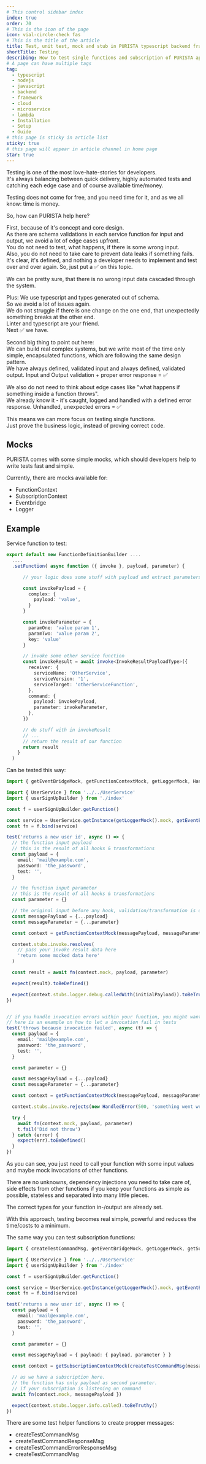 ```yaml
---
# This control sidebar index
index: true
order: 70
# This is the icon of the page
icon: vial-circle-check fas
# This is the title of the article
title: Test, unit test, mock and stub in PURISTA typescript backend framework
shortTitle: Testing
describing: How to test single functions and subscription of PURISTA application services
# A page can have multiple tags
tag:
  - typescript
  - nodejs
  - javascript
  - backend
  - framework
  - cloud
  - microservice
  - lambda
  - Installation
  - Setup
  - Guide
# this page is sticky in article list
sticky: true
# this page will appear in article channel in home page
star: true
---
```


Testing is one of the most love-hate-stories for developers.  
It's always balancing between quick delivery, highly automated tests and catching each edge case and of course available time/money.

Testing does not come for free, and you need time for it, and as we all know: time is money.

So, how can PURISTA help here?

First, because of it's concept and core design.  
As there are schema validations in each service function for input and output, we avoid a lot of edge cases upfront.  
You do not need to test, what happens, if there is some wrong input.  
Also, you do not need to take care to prevent data leaks if something fails.
It's clear, it's defined, and nothing a developer needs to implement and test over and over again.
So, just put a ✅ on this topic.

We can be pretty sure, that there is no wrong input data cascaded through the system.

Plus:
We use typescript and types generated out of schema.  
So we avoid a lot of issues again.  
We do not struggle if there is one change on the one end, that unexpectedly something breaks at the other end.  
Linter and typescript are your friend.  
Next ✅ we have.

Second big thing to point out here:  
We can build real complex systems, but we write most of the time only simple, encapsulated functions, which are following the same design pattern.  
We have always defined, validated input and always defined, validated output.
Input and Output validation + proper error response = ✅

We also do not need to think about edge cases like "what happens if something inside a function throws".  
We already know it - it's caught, logged and handled with a defined error response.
Unhandled, unexpected errors = ✅

This means we can more focus on testing single functions.  
Just prove the business logic, instead of proving correct code.

## Mocks

PURISTA comes with some simple mocks, which should developers help to write tests fast and simple.

Currently, there are mocks available for:

- FunctionContext
- SubscriptionContext
- Eventbridge
- Logger

## Example

Service function to test:

```typescript
export default new FunctionDefinitionBuilder ....
  ....
  .setFunction( async function ({ invoke }, payload, parameter) {

      // your logic does some stuff with payload and extract parameters

      const invokePayload = {
        complex: {
          payload: 'value',
        }
      }

      const invokeParameter = {
        paramOne: 'value param 1',
        paramTwo: 'value param 2',
        key: 'value'
      }

      // invoke some other service function
      const invokeResult = await invoke<InvokeResultPayloadType>({
        receiver: {
          serviceName: 'OtherService',
          serviceVersion: '1',
          serviceTarget: 'otherServiceFunction',
        },
        command: {
          payload: invokePayload,
          parameter: invokeParameter,
        },
      })

      // do stuff with in invokeResult
      // ... 
      // return the result of our function
      return result
    }
  )
```

Can be tested this way:

```typescript
import { getEventBridgeMock, getFunctionContextMock, getLoggerMock, HandledError } from '@purista/core'

import { UserService } from '../../UserService'
import { userSignUpBuilder } from './index'

const f = userSignUpBuilder.getFunction()

const service = UserService.getInstance(getLoggerMock().mock, getEventBridgeMock().mock)
const fn = f.bind(service)

test('returns a new user id', async () => {
  // the function input payload
  // this is the result of all hooks & transformations
  const payload = {
    email: 'mail@example.com',
    password: 'the_password',
    test: '',
  }

  // the function input parameter
  // this is the result of all hooks & transformations
  const parameter = {}

  // the original input before any hook, validation/transformation is done
  const messagePayload = {...payload}
  const messageParameter = {...parameter}

  const context = getFunctionContextMock(messagePayload, messageParameter)

  context.stubs.invoke.resolves( 
    // pass your invoke result data here
    'return some mocked data here'
  )

  const result = await fn(context.mock, payload, parameter)

  expect(result).toBeDefined()

  expect(context.stubs.logger.debug.calledWith(initialPayload)).toBeTruthy()
})


// if you handle invocation errors within your function, you might want to test this unhappy path.
// here is an example on how to let a invocation fail in tests
test('throws because invocation failed', async (t) => {
  const payload = {
    email: 'mail@example.com',
    password: 'the_password',
    test: '',
  }

  const parameter = {}

  const messagePayload = {...payload}
  const messageParameter = {...parameter}

  const context = getFunctionContextMock(messagePayload, messageParameter)

  context.stubs.invoke.rejects(new HandledError(500, 'something went wrong'))

  try {
    await fn(context.mock, payload, parameter)
    t.fail('Did not throw')
  } catch (error) {
    expect(err).toBeDefined()
  }
})
```

As you can see, you just need to call your function with some input values and maybe mock invocations of other functions.

There are no unknowns, dependency injections you need to take care of, side effects from other functions if you keep your functions as simple as possible, stateless and separated into many little pieces.

The correct types for your function in-/output are already set.

With this approach, testing becomes real simple, powerful and reduces the time/costs to a minimum.

The same way you can test subscription functions:

```typescript
import { createTestCommandMsg, getEventBridgeMock, getLoggerMock, getSubscriptionContextMock } from '@purista/core'

import { UserService } from '../../UserService'
import { userSignUpBuilder } from './index'

const f = userSignUpBuilder.getFunction()

const service = UserService.getInstance(getLoggerMock().mock, getEventBridgeMock().mock)
const fn = f.bind(service)

test('returns a new user id', async () => {
  const payload = {
    email: 'mail@example.com',
    password: 'the_password',
    test: '',
  }

  const parameter = {}

  const messagePayload = { payload: { payload, parameter } }

  const context = getSubscriptionContextMock(createTestCommandMsg(messagePayload))

  // as we have a subscription here.
  // the function has only payload as second parameter.
  // if your subscription is listening on command
  await fn(context.mock, messagePayload })

  expect(context.stubs.logger.info.called).toBeTruthy()
})
```

There are some test helper functions to create propper messages:

- createTestCommandMsg
- createTestCommandResponseMsg
- createTestCommandErrorResponseMsg
- createTestCommandMsg
